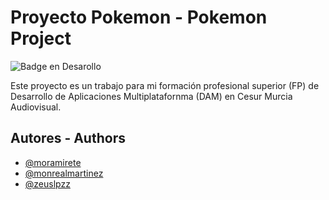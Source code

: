 
# Proyecto Pokemon - Pokemon Project

 ![Badge en Desarollo](https://img.shields.io/badge/STATUS-EN%20DESAROLLO-green)

Este proyecto es un trabajo para mi formación profesional superior (FP) de Desarrollo de Aplicaciones Multiplatafornma (DAM) en Cesur Murcia Audiovisual.

## Autores - Authors

- [@moramirete](https://www.github.com/moramirete)
- [@monrealmartinez](https://github.com/monrealmartinez)
- [@zeuslpzz](https://github.com/zeuslpzz)


